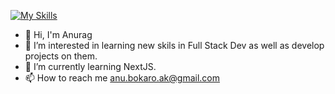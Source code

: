 [![My Skills](https://skillicons.dev/icons?i=js,html,css,react,redux,cpp,python,java,nodejs,mongodb,spring,hibernate,angular,dotnet,azure,aws)](https://skillicons.dev/)
- 👋 Hi, I'm Anurag
- 👀 I’m interested in learning new skils in Full Stack Dev as well as develop projects on them.
- 🌱 I’m currently learning NextJS.
- 📫 How to reach me anu.bokaro.ak@gmail.com

<!---
killcoder26/killcoder26 is a ✨ special ✨ repository because its `README.md` (this file) appears on your GitHub profile.
You can click the Preview link to take a look at your changes.

